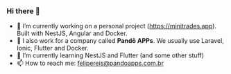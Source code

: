 ### Hi there 👋

<!--
**devfelipereis/devfelipereis** is a ✨ _special_ ✨ repository because its `README.md` (this file) appears on your GitHub profile.

Here are some ideas to get you started:

- 🔭 I’m currently working on ...
- 🌱 I’m currently learning NestJS and Flutter
- 👯 I’m looking to collaborate on ...
- 🤔 I’m looking for help with ...
- 💬 Ask me about ...
- 📫 How to reach me: ...
- 😄 Pronouns: ...
- ⚡ Fun fact: ...
-->

- 🔭 I’m currently working on a personal project (https://minitrades.app). Built with NestJS, Angular and Docker.
- 🔭 I also work for a company called **Pandô APPs**. We usually use Laravel, Ionic, Flutter and Docker.
- 🌱 I’m currently learning NestJS and Flutter (and some other stuff)
- 📫 How to reach me: felipereis@pandoapps.com.br
